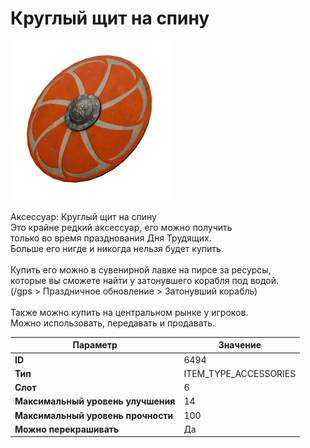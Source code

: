 # Круглый щит на спину

![Item Image](../img/6494.webp?raw=true)

Аксессуар: Круглый щит на спину<br>Это крайне редкий аксессуар, его можно получить<br>только во время празднования Дня Трудящих.<br>Больше его нигде и никогда нельзя будет купить.<br><br>Купить его можно в сувенирной лавке на пирсе за ресурсы,<br>которые вы сможете найти у затонувшего корабля под водой.<br>(/gps > Праздничное обновление > Затонувший корабль)<br><br>Также можно купить на центральном рынке у игроков.<br>Можно использовать, передавать и продавать.


| Параметр | Значение |
|----------|----------|
| **ID** | 6494 |
| **Тип** | ITEM_TYPE_ACCESSORIES |
| **Слот** | 6 |
| **Максимальный уровень улучшения** | 14 |
| **Максимальный уровень прочности** | 100 |
| **Можно перекрашивать** | Да |

